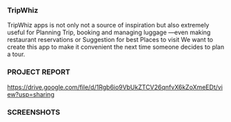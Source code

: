 ### TripWhiz

 TripWhiz apps is not only not a source of inspiration but also extremely useful for Planning Trip, booking and managing luggage —even making restaurant reservations or Suggestion for best Places to visit We want to create this app to make it convenient the next time someone decides to plan a tour. 
 
 ### PROJECT REPORT
https://drive.google.com/file/d/1Rgb6io9VbUkZTCV26qnfvX6kZoXmeEDt/view?usp=sharing

### SCREENSHOTS
